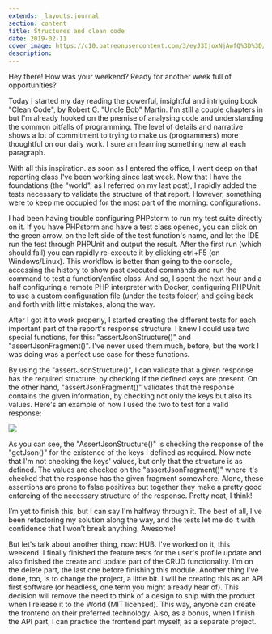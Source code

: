 ```yaml
---
extends: _layouts.journal
section: content
title: Structures and clean code
date: 2019-02-11
cover_image: https://c10.patreonusercontent.com/3/eyJ3IjoxNjAwfQ%3D%3D/patreon-media/p/post/24634449/b0e9e612192d4bd5ac6d476e4f4765a7/4?token-time=1552176000&token-hash=bZdn8gqyfAXVPmv-bh8jBy8mu2wJ6Lg7LVF4Bdc8j_g%3D
description: 
---
```

Hey there! How was your weekend? Ready for another week full of opportunities?

Today I started my day reading the powerful, insightful and intriguing book "Clean Code", by Robert C. "Uncle Bob" Martin. I'm still a couple chapters in but I'm already hooked on the premise of analysing code and understanding the common pitfalls of programming. The level of details and narrative shows a lot of commitment to trying to make us (programmers) more thoughtful on our daily work. I sure am learning something new at each paragraph.

With all this inspiration. as soon as I entered the office, I went deep on that reporting class I've been working since last week. Now that I have the foundations (the "world", as I referred on my last post), I rapidly added the tests necessary to validate the structure of that report. However, something were to keep me occupied for the most part of the morning: configurations.

I had been having trouble configuring PHPstorm to run my test suite directly on it. If you have PHPstorm and have a test class opened, you can click on the green arrow, on the left side of the test function's name, and let the IDE run the test through PHPUnit and output the result. After the first run (which should fail) you can rapidly re-execute it by clicking ctrl+F5 (on Windows/Linux). This workflow is better than going to the console, accessing the history to show past executed commands and run the command to test a function/entire class. And so, I spent the next hour and a half configuring a remote PHP interpreter with Docker, configuring PHPUnit to use a custom configuration file (under the tests folder) and going back and forth with little mistakes, along the way.

After I got it to work properly, I started creating the different tests for each important part of the report's response structure. I knew I could use two special functions, for this: "assertJsonStructure()" and "assertJsonFragment()". I've never used them much, before, but the work I was doing was a perfect use case for these functions.

By using the "assertJsonStructure()", I can validate that a given response has the required structure, by checking if the defined keys are present.  On the other hand, "assertJsonFragment()" validates that the response contains the given information, by checking not only the keys but also its values. Here's an example of how I used the two to test for a valid response:

![](https://c10.patreonusercontent.com/3/eyJ3IjoxMjQwfQ%3D%3D/patreon-media/p/post/24634449/d41e4f5f3a92466db06ffa8c9a478df7/1?token-time=1552176000&token-hash=xnwuQJGC_-TRg7bq5ROf7V0gIG0aa5F4n7KEd642tkM%3D)

As you can see, the "AssertJsonStructure()" is checking the response of the "getJson()" for the existence of the keys I defined as required. Now note that I'm not checking the keys' values, but only that the structure is as defined. The values are checked on the "assertJsonFragment()" where it's checked that the response has the given fragment somewhere. Alone, these assertions are prone to false positives but together they make a pretty good enforcing of the necessary structure of the response. Pretty neat, I think!

I’m yet to finish this, but I can say I'm halfway through it. The best of all, I've been refactoring my solution along the way, and the tests let me do it with confidence that I won’t break anything. Awesome!

But let's talk about another thing, now: HUB. I've worked on it, this weekend. I finally finished the feature tests for the user's profile update and also finished the create and update part of the CRUD functionality. I'm on the delete part, the last one before finishing this module. Another thing I've done, too, is to change the project, a little bit. I will be creating this as an API first software (or headless, one term you might already hear of). This decision will remove the need to think of a design to ship with the product when I release it to the World (MIT licensed). This way, anyone can create the frontend on their preferred technology. Also, as a bonus, when I finish the API part, I can practice the frontend part myself, as a separate project.